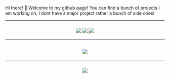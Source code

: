 Hi there! 👋 Welcome to my github page! You can find a bunch of projects I am working on, I dont have a major project rather a bunch of side ones! 
<hr>

<h3 align="center">
  <img src="https://img.shields.io/github/followers/ElijahRus250?label=Followers&style=for-the-badge&color=blue">
  <a href="https://discord.gg/mMFv3jYtsq" alt="Discord">
      <img src="https://img.shields.io/discord/785274884795662338?label=discord&style=for-the-badge&color=blue"/>
  </a>
  <a href="https://elijahrus.xyz" alt="Website">
      <img src="https://img.shields.io/website?down_color=red&down_message=Offline&style=for-the-badge&up_color=blue&up_message=Online&url=https://elijahrus.xyz"/>
  </a>
</h3>

<hr>

<h2 align="center">
  <a href="https://github.com/ElijahRus250">
    <img align="center" src="https://github-readme-stats.vercel.app/api/?username=ElijahRus250&show_icons=true&title_color=fff&icon_color=428af5&text_color=9f9f9f&bg_color=151515">
  </a>
  <hr>

  <a href="https://github.com/ElijahRus250">
    <img align="center" src="https://github-readme-stats.vercel.app/api/top-langs/?username=ElijahRus250&layout=compact&title_color=fff&icon_color=428af5&text_color=9f9f9f&bg_color=151515">
  </a>
</h2>
